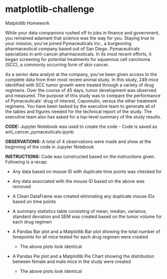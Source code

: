 # matplotlib-challenge
Matplotlib Homework

While your data companions rushed off to jobs in finance and government, you remained adamant that science was the way for you. Staying true to your mission, you've joined Pymaceuticals Inc., a burgeoning pharmaceutical company based out of San Diego. Pymaceuticals specializes in anti-cancer pharmaceuticals. In its most recent efforts, it began screening for potential treatments for squamous cell carcinoma (SCC), a commonly occurring form of skin cancer.

As a senior data analyst at the company, you've been given access to the complete data from their most recent animal study. In this study, 249 mice identified with SCC tumor growth were treated through a variety of drug regimens. Over the course of 45 days, tumor development was observed and measured. The purpose of this study was to compare the performance of Pymaceuticals' drug of interest, Capomulin, versus the other treatment regimens. You have been tasked by the executive team to generate all of the tables and figures needed for the technical report of the study. The executive team also has asked for a top-level summary of the study results.

**CODE:** Jupyter Notebook was used to create the code - Code is saved as anti_cancer_pymaceuticals.ipynb

**OBSERVATIONS:** A total of 4 observations were made and show at the beginning of the code in Jupyter Notebook

**INSTRUCTIONS:**  Code was constructed based on the instructions given.  Following is a recap:

  - Any data based on mouse ID with duplicate time points was checked for
  - Any data associated with the mouse ID based on the above was removed
  - A Clean DataFrame was created eliminating any duplicate mouse IDs based on time points
  - A summary statistics table consisting of mean, median, variance, standard deviation and SEM was created based on the tumor volume for each drug regimen
  - A Pandas Bar plot and a Matplotlib Bar plot showing the total number of timepoints for all mice tested for each drug regimen were created
      - The above plots look identical

  - A Pandas Pie plot and a Matplotlib Pie Chart showing the distribution between female and male mice in the study were created
      - The above plots look identical

